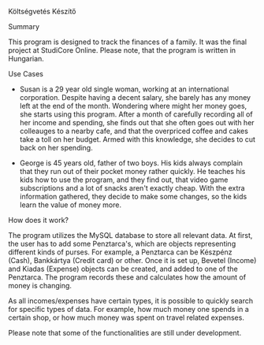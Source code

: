 Költségvetés Készítő

Summary

This program is designed to track the finances of a family. It was the final project at StudiCore Online. Please note, that the program is written in Hungarian.


Use Cases

- Susan is a 29 year old single woman, working at an international corporation. Despite having a decent salary, she barely has any money left at the end of the month.
Wondering where might her money goes, she starts using this program. After a month of carefully recording all of her income and spending, she finds out that she often goes out 
with her colleauges to a nearby cafe, and that the overpriced coffee and cakes take a toll on her budget. Armed with this knowledge, she decides to cut back on her spending.

- George is 45 years old, father of two boys. His kids always complain that they run out of their pocket money rather quickly. He teaches his kids how to use the program, and 
they find out, that video game subscriptions and a lot of snacks aren't exactly cheap. With the extra information gathered, they decide to make some changes, so the kids learn the value
of money more.


How does it work?

The program utilizes the MySQL database to store all relevant data. At first, the user has to add some Penztarca's, which are objects representing different kinds of purses. For example,
a Penztarca can be Készpénz (Cash), Bankkártya (Credit card) or other. Once it is set up, Bevetel (Income) and Kiadas (Expense) objects can be created, and added to one of the
Penztarca. The program records these and calculates how the amount of money is changing.

As all incomes/expenses have certain types, it is possible to quickly search for specific types of data. For example, how much money one spends in a certain shop, or how much money was spent
on travel related expenses.

Please note that some of the functionalities are still under development.
